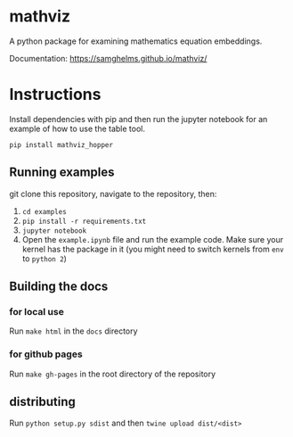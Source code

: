 # mathviz
A python package for examining mathematics equation embeddings.

Documentation: https://samghelms.github.io/mathviz/

# Instructions

Install dependencies with pip and then run the jupyter notebook for an example of how to use the table tool.

`pip install mathviz_hopper`

## Running examples

git clone this repository, navigate to the repository, then:

1. `cd examples`
2. `pip install -r requirements.txt`
3. `jupyter notebook`
4. Open the `example.ipynb` file and run the example code. Make sure your kernel has the package in it (you might need to switch kernels from `env` to `python 2`)

## Building the docs

### for local use
Run `make html` in the `docs` directory

### for github pages
Run `make gh-pages` in the root directory of the repository

## distributing 

Run `python setup.py sdist`
and then
`twine upload dist/<dist>`